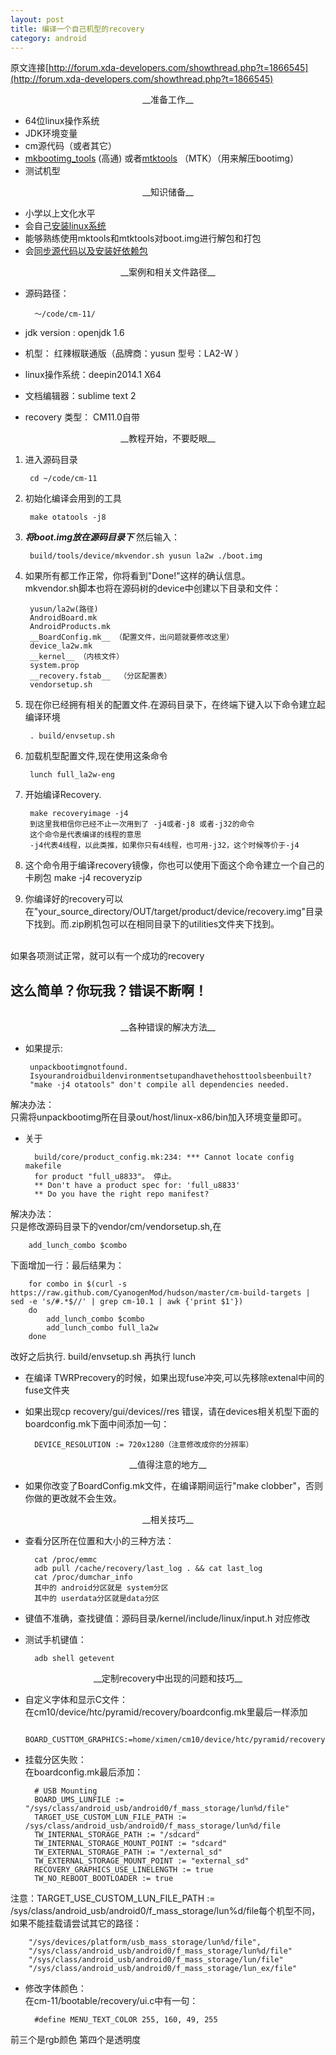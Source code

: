 ```yaml
---
layout: post
title: 编译一个自己机型的recovery
category: android
---
```


原文连接[http://forum.xda-developers.com/showthread.php?t=1866545](http://forum.xda-developers.com/showthread.php?t=1866545)


<center> __准备工作__</center>

+ 64位linux操作系统
+ JDK环境变量
+ cm源代码（或者其它）
+ [mkbootimg_tools](https://github.com/xiaolu/mkbootimg_tools) (高通) 或者[mtktools](https://github.com/bgcngm/mtk-tools) （MTK）（用来解压bootimg）
+ 测试机型

<center> __知识储备__</center>

+ 小学以上文化水平
+ 会自己[安装linux系统](http://yun-percy.github.io/linux/2014/09/05/win7installlinux.html)
+ 能够熟练使用mktools和mtktools对boot.img进行解包和打包
+ 会[同步源代码以及安装好依赖包](http://yun-percy.github.io/android/2014/09/12/makeandroid.html)

<center> __案例和相关文件路径__</center>

+ 源码路径：
	
		～/code/cm-11/

+ jdk version : openjdk 1.6
+ 机型： 红辣椒联通版（品牌商：yusun  型号：LA2-W   ）
+ linux操作系统：deepin2014.1 X64
+ 文档编辑器：sublime text 2
+ recovery 类型： CM11.0自带


<center> __教程开始，不要眨眼__</center>

1. 进入源码目录

		cd ~/code/cm-11

2. 初始化编译会用到的工具

		make otatools -j8

2. ___将boot.img放在源码目录下___ 然后输入：

		build/tools/device/mkvendor.sh yusun la2w ./boot.img

3. 如果所有都工作正常，你将看到"Done!"这样的确认信息。<br>mkvendor.sh脚本也将在源码树的device中创建以下目录和文件：
		
		yusun/la2w(路径)
		AndroidBoard.mk
		AndroidProducts.mk
		__BoardConfig.mk__ （配置文件，出问题就要修改这里）
		device_la2w.mk
		__kernel__ （内核文件）
		system.prop
		__recovery.fstab__  （分区配置表）
		vendorsetup.sh 

4. 现在你已经拥有相关的配置文件.在源码目录下，在终端下键入以下命令建立起编译环境

		. build/envsetup.sh

5. 加载机型配置文件,现在使用这条命令

		lunch full_la2w-eng

5. 开始编译Recovery.

		make recoveryimage -j4
		到这里我相信你已经不止一次用到了 -j4或者-j8 或者-j32的命令
		这个命令是代表编译的线程的意思
		-j4代表4线程，以此类推，如果你只有4线程，也可用-j32，这个时候等价于-j4 
		
3. 这个命令用于编译recovery镜像，你也可以使用下面这个命令建立一个自己的卡刷包
		make -j4 recoveryzip

4. 你编译好的recovery可以在"your_source_directory/OUT/target/product/device/recovery.img"目录下找到。而.zip刷机包可以在相同目录下的utilities文件夹下找到。<br><br>

如果各项测试正常，就可以有一个成功的recovery


这么简单？你玩我？错误不断啊！
---------------

<br>
<center> __各种错误的解决方法__</center>

+  如果提示:

		unpackbootimgnotfound. 				  
		Isyourandroidbuildenvironmentsetupandhavethehosttoolsbeenbuilt?
		"make -j4 otatools" don't compile all dependencies needed.

解决办法：<br>
只需将unpackbootimg所在目录out/host/linux-x86/bin加入环境变量即可。 

+ 关于

		build/core/product_config.mk:234: *** Cannot locate config makefile
		for product "full_u8833"。 停止。
		** Don't have a product spec for: 'full_u8833'
		** Do you have the right repo manifest?
 
解决办法：<br>
只是修改源码目录下的vendor/cm/vendorsetup.sh,在 

		add_lunch_combo $combo

下面增加一行：最后结果为：

		for combo in $(curl -s https://raw.github.com/CyanogenMod/hudson/master/cm-build-targets | sed -e 's/#.*$//' | grep cm-10.1 | awk {'print $1'})
		do
    		add_lunch_combo $combo
    		add_lunch_combo full_la2w
		done

改好之后执行. build/envsetup.sh
再执行   lunch	
	
+ 在编译 TWRPrecovery的时候，如果出现fuse冲突,可以先移除extenal中间的fuse文件夹

+ 如果出现cp recovery/gui/devices//res  错误，请在devices相关机型下面的boardconfig.mk下面中间添加一句：

		DEVICE_RESOLUTION := 720x1280（注意修改成你的分辨率）

<center> __值得注意的地方__</center>

+ 如果你改变了BoardConfig.mk文件，在编译期间运行"make clobber"，否则你做的更改就不会生效。

<center> __相关技巧__</center>

+ 查看分区所在位置和大小的三种方法：

		cat /proc/emmc
		adb pull /cache/recovery/last_log . && cat last_log
		cat /proc/dumchar_info
		其中的 android分区就是 system分区
		其中的 userdata分区就是data分区

+ 键值不准确，查找键值：源码目录/kernel/include/linux/input.h
对应修改

+ 测试手机键值：

		adb shell getevent

<center> __定制recovery中出现的问题和技巧__</center>

+ 自定义字体和显示C文件：<br>
在cm10/device/htc/pyramid/recovery/boardconfig.mk里最后一样添加

		BOARD_CUSTTOM_GRAPHICS:=home/ximen/cm10/device/htc/pyramid/recovery/graphics.c

+ 挂载分区失败：<br>
在boardconfig.mk最后添加：
		
		# USB Mounting
		BOARD_UMS_LUNFILE := "/sys/class/android_usb/android0/f_mass_storage/lun%d/file"
		TARGET_USE_CUSTOM_LUN_FILE_PATH := /sys/class/android_usb/android0/f_mass_storage/lun%d/file
		TW_INTERNAL_STORAGE_PATH := "/sdcard"
		TW_INTERNAL_STORAGE_MOUNT_POINT := "sdcard"
		TW_EXTERNAL_STORAGE_PATH := "/external_sd"
		TW_EXTERNAL_STORAGE_MOUNT_POINT := "external_sd"
		RECOVERY_GRAPHICS_USE_LINELENGTH := true
		TW_NO_REBOOT_BOOTLOADER := true

注意：TARGET_USE_CUSTOM_LUN_FILE_PATH := /sys/class/android_usb/android0/f_mass_storage/lun%d/file每个机型不同，如果不能挂载请尝试其它的路径：

		"/sys/devices/platform/usb_mass_storage/lun%d/file",
		"/sys/class/android_usb/android0/f_mass_storage/lun%d/file"
		"/sys/class/android_usb/android0/f_mass_storage/lun/file"
		"/sys/class/android_usb/android0/f_mass_storage/lun_ex/file"

+ 修改字体颜色：<br>
在cm-11/bootable/recovery/ui.c中有一句：

		#define MENU_TEXT_COLOR 255, 160, 49, 255

前三个是rgb颜色 第四个是透明度
